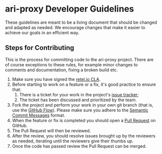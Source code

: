# ari-proxy Developer Guidelines
These guidelines are meant to be a living document that should be changed and adapted as needed. We encourage changes that make it easier to achieve our goals in an efficient way.

## Steps for Contributing
This is the process for committing code to the ari-proxy project. There are of course exceptions to these rules, for example minor changes to comments and documentation, fixing a broken build etc.

1. Make sure you have signed the [retel.io CLA](https://github.com/retel-io/cla).
2. Before starting to work on a feature or a fix, it's good practice to ensure that:
    1. There is a ticket for your work in the project's [issue tracker](https://github.com/retel-io/ari-proxy/issues);
    2. The ticket has been discussed and prioritized by the team.
3. Fork the project and perform your work in your own git branch (that is, use the [GitHub Flow](https://guides.github.com/introduction/flow/)). Please make sure you adhere to the [Semantic Commit Messages](https://seesparkbox.com/foundry/semantic_commit_messages) format.
4. When the feature or fix is completed you should open a [Pull Request](https://help.github.com/articles/using-pull-requests) on GitHub.
5. The Pull Request will then be reviewed.
6. After the review, you should resolve issues brought up by the reviewers as needed, iterating until the reviewers give their thumbs up.
7. Once the code has passed review the Pull Request can be merged.
